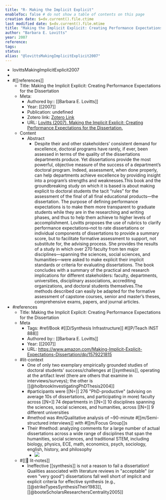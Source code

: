 ```yaml
---
title: "R- Making the Implicit Explicit"
enableToc: false # do not show a table of contents on this page
creation date: $=dv.current().file.ctime
last modified date: $=dv.current().file.mtime
title: "Making the Implicit Explicit: Creating Performance Expectations for the Dissertation"
author: "Barbara E. Lovitts"
year: 2007
reference: 
tags: 
status: 
alias: "@lovittsMakingImplicitExplicit2007"
---
```


- lovittsMakingImplicitExplicit2007
- 
- #[[references]]
    - Title: Making the Implicit Explicit: Creating Performance Expectations for the Dissertation
    - Meta:
        - Authored by:: [[Barbara E. Lovitts]] 
        - Year: [[2007]]
        - Publication: undefined
        - Zotero link: [Zotero Link](zotero://select/items/1_K4PLWHG8)
        - URL: [Lovitts (2007). Making the Implicit Explicit: Creating Performance Expectations for the Dissertation.](https://www.amazon.com/Making-Implicit-Explicit-Expectations-Dissertation/dp/1579221815)
    - Content
        - Abstract
            - Despite their and other stakeholders’ consistent demand for excellence, doctoral programs have rarely, if ever, been assessed in terms of the quality of the dissertations departments produce. Yet dissertations provide the most powerful, objective measure of the success of a department’s doctoral program. Indeed, assessment, when done properly, can help departments achieve excellence by providing insight into a program’s strengths and weaknesses.This book and the groundbreaking study on which it is based is about making explicit to doctoral students the tacit “rules” for the assessment of the final of all final educational products―the dissertation. The purpose of defining performance expectations is to make them more transparent to graduate students while they are in the researching and writing phases, and thus to help them achieve to higher levels of accomplishment. Lovitts proposes the use of rubrics to clarify performance expectations–not to rate dissertations or individual components of dissertations to provide a summary score, but to facilitate formative assessment to support, not substitute for, the advising process. She provides the results of a study in which over 270 faculty from ten major disciplines―spanning the sciences, social sciences, and humanities―were asked to make explicit their implicit standards or criteria for evaluating dissertations. The book concludes with a summary of the practical and research implications for different stakeholders: faculty, departments, universities, disciplinary associations, accrediting organizations, and doctoral students themselves.The methods described can easily be adapted for the formative assessment of capstone courses, senior and master’s theses, comprehensive exams, papers, and journal articles.
- #references
    - Title: Making the Implicit Explicit: Creating Performance Expectations for the Dissertation
    - Meta
        - Tags: #ref/Book #[[D/Synthesis Infrastructure]] #[[P/Teach INST 888]]
        - Authored by:: [[Barbara E. Lovitts]]
        - Year: [[2007]]
        - URL: https://www.amazon.com/Making-Implicit-Explicit-Expectations-Dissertation/dp/1579221815
    - #lit-context
        - One of only two exemplary empirically grounded studies of doctoral students' success/challenges at [[synthesis]], operating at the artifact level (there are others that examine in interviews/surveys); the other is [[@holbrookInvestigatingPhDThesis2004]]
        - #participants were [[N=]] 276 "PhD-productive" (advising on average 10s of dissertations, and participating in more) faculty across [[N=]] 74 departments in [[N=]] 10 disciplines spanning the sciences, social sciences, and humanities, across [[N=]] 9 different universities
        - #method was #m/Qualitative analysis of ~90-minute #[[m/Semi-structured interviews]] with #[[m/Focus Group]]s
        - Their #method: analyzing  comments for a large number of actual dissertations across a wide range of disciplines that span the humanities, social sciences, and traditional STEM, including biology, physics, ECE, math, economics, psych, sociology, english, history, and philosophy
            - ![](https://firebasestorage.googleapis.com/v0/b/firescript-577a2.appspot.com/o/imgs%2Fapp%2Fmegacoglab%2FRu2_E_qw_N?alt=media&token=53a8fa79-3acc-4eb0-bb92-845a1b86d0e6)
    - #[[📝 lit-notes]]
        - Ineffective [[synthesis]] is not a reason to fail a dissertation! Qualities associated with literature reviews in "acceptable" (or even "very good")  dissertations fall well short of implicit and explicit criteria for effective synthesis (e.g., [[@strikeTypesSynthesisTheir1983]], [[@booteScholarsResearchersCentrality2005]]

